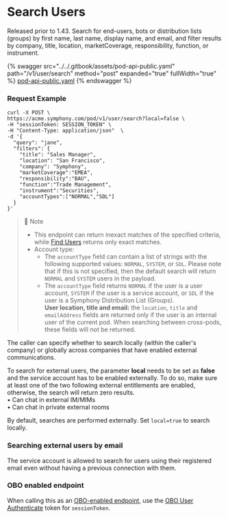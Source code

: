 # Search Users

Released prior to 1.43. Search for end-users, bots or distribution lists (groups) by first name, last name, display name, and email, and filter results by company, title, location, marketCoverage, responsibility, function, or instrument.

{% swagger src="../../.gitbook/assets/pod-api-public.yaml" path="/v1/user/search" method="post" expanded="true" fullWidth="true" %}
[pod-api-public.yaml](../../.gitbook/assets/pod-api-public.yaml)
{% endswagger %}

### Request Example

```curl
curl -X POST \
https://acme.symphony.com/pod/v1/user/search?local=false \
-H "sessionToken: SESSION_TOKEN" \
-H "Content-Type: application/json"  \
-d '{
  "query": "jane",
  "filters": {
    "title": "Sales Manager",
    "location": "San Francisco",
    "company": "Symphony",
    "marketCoverage":"EMEA",
    "responsibility":"BAU",
    "function":"Trade Management",
    "instrument":"Securities",
    "accountTypes":["NORMAL","SDL"]
  }
}'
```

> 📘 Note
>
> * This endpoint can return inexact matches of the specified criteria, while [Find Users](../user-management/find-users.md) returns only exact matches.
> * Account type:
>   * The `accountType` field can contain a list of strings with the following supported values: `NORMAL`, `SYSTEM`, or `SDL`. Please note that if this is not specified, then the default search will return `NORMAL` and `SYSTEM` users in the payload.
>   * The `accountType` field returns `NORMAL` if the user is a user account, `SYSTEM` if the user is a service account, or `SDL` if the user is a Symphony Distribution List (Groups).\
>     **User location, title and email:** the `location`, `title` and `emailAddress` fields are returned only if the user is an internal user of the current pod. When searching between cross-pods, these fields will not be returned.

The caller can specify whether to search locally (within the caller's company) or globally across companies that have enabled external communications.

To search for external users, the parameter **local** needs to be set as **false** and the service account has to be enabled externally. To do so, make sure at least one of the two following external entitlements are enabled, otherwise, the search will return zero results.\
• Can chat in external IM/MIMs\
• Can chat in private external rooms

By default, searches are performed externally. Set `local=true` to search locally.

### Searching external users by email

The service account is allowed to search for users using their registered email even without having a previous connection with them.

### OBO enabled endpoint

When calling this as an [OBO-enabled endpoint](../apps-on-behalf-of-obo/obo-enabled-endpoints.md#api-endpoints-enabled-for-obo), use the [OBO User Authenticate](../apps-on-behalf-of-obo/obo-rsa-user-authentication-by-user-id.md) token for `sessionToken`.
